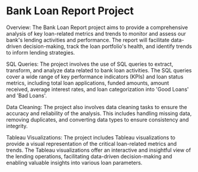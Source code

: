 # Bank Loan Report Project
Overview:
The Bank Loan Report project aims to provide a comprehensive analysis of key loan-related metrics and trends to monitor and assess our bank's lending activities and performance. The report will facilitate data-driven decision-making, track the loan portfolio's health, and identify trends to inform lending strategies.

SQL Queries:
The project involves the use of SQL queries to extract, transform, and analyze data related to bank loan activities. The SQL queries cover a wide range of key performance indicators (KPIs) and loan status metrics, including total loan applications, funded amounts, amount received, average interest rates, and loan categorization into 'Good Loans' and 'Bad Loans'.

Data Cleaning:
The project also involves data cleaning tasks to ensure the accuracy and reliability of the analysis. This includes handling missing data, removing duplicates, and converting data types to ensure consistency and integrity.

Tableau Visualizations:
The project includes Tableau visualizations to provide a visual representation of the critical loan-related metrics and trends. The Tableau visualizations offer an interactive and insightful view of the lending operations, facilitating data-driven decision-making and enabling valuable insights into various loan parameters.

